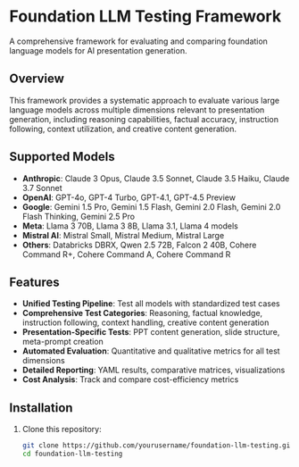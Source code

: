 # Foundation LLM Testing Framework

A comprehensive framework for evaluating and comparing foundation language models for AI presentation generation.

## Overview

This framework provides a systematic approach to evaluate various large language models across multiple dimensions relevant to presentation generation, including reasoning capabilities, factual accuracy, instruction following, context utilization, and creative content generation.

## Supported Models

- **Anthropic**: Claude 3 Opus, Claude 3.5 Sonnet, Claude 3.5 Haiku, Claude 3.7 Sonnet
- **OpenAI**: GPT-4o, GPT-4 Turbo, GPT-4.1, GPT-4.5 Preview
- **Google**: Gemini 1.5 Pro, Gemini 1.5 Flash, Gemini 2.0 Flash, Gemini 2.0 Flash Thinking, Gemini 2.5 Pro
- **Meta**: Llama 3 70B, Llama 3 8B, Llama 3.1, Llama 4 models
- **Mistral AI**: Mistral Small, Mistral Medium, Mistral Large
- **Others**: Databricks DBRX, Qwen 2.5 72B, Falcon 2 40B, Cohere Command R+, Cohere Command A, Cohere Command R

## Features

- **Unified Testing Pipeline**: Test all models with standardized test cases
- **Comprehensive Test Categories**: Reasoning, factual knowledge, instruction following, context handling, creative content generation
- **Presentation-Specific Tests**: PPT content generation, slide structure, meta-prompt creation
- **Automated Evaluation**: Quantitative and qualitative metrics for all test dimensions
- **Detailed Reporting**: YAML results, comparative matrices, visualizations
- **Cost Analysis**: Track and compare cost-efficiency metrics

## Installation

1. Clone this repository:
   ```bash
   git clone https://github.com/yourusername/foundation-llm-testing.git
   cd foundation-llm-testing